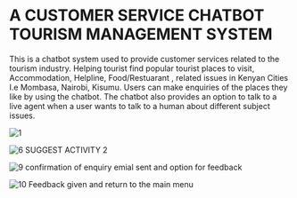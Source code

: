 # A CUSTOMER SERVICE CHATBOT TOURISM MANAGEMENT SYSTEM
 This is a chatbot system used to provide customer services related to the tourism industry. Helping tourist find popular tourist places to visit, Accommodation, Helpline, Food/Restuarant , related issues in Kenyan Cities I.e Mombasa, Nairobi, Kisumu. Users can make enquiries of the places they like by using the chatbot. The chatbot also provides an option to talk to a live agent when a user wants to talk to a human about different subject issues.
 
 
 
 
 
![1](https://user-images.githubusercontent.com/65623921/149364228-a9c90529-fb62-4577-a83a-1c22611172d8.PNG)

![6  SUGGEST ACTIVITY 2](https://user-images.githubusercontent.com/65623921/149366013-8395439f-31b9-4dbe-bebb-6531d57b381d.PNG)

![9  confirmation of enquiry emial sent  and option for feedback](https://user-images.githubusercontent.com/65623921/149365443-321ebdec-c5fc-4232-83b1-8043e0660090.PNG)

![10  Feedback given and return to the main menu](https://user-images.githubusercontent.com/65623921/149364758-8d342015-282b-4955-b936-10283da94a9d.PNG)











